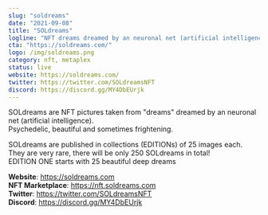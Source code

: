 ```yaml
---
slug: "soldreams"
date: "2021-09-08"
title: "SOLdreams"
logline: "NFT dreams dreamed by an neuronal net (artificial intelligence)."
cta: "https://soldreams.com/"
logo: /img/soldreams.png
category: nft, metaplex
status: live
website: https://soldreams.com/
twitter: https://twitter.com/SOLdreamsNFT
discord: https://discord.gg/MY4DbEUrjk
---
```


SOLdreams are NFT pictures taken from "dreams" dreamed by an neuronal net (artificial intelligence). </br>
Psychedelic, beautiful and sometimes frightening.</br>

SOLdreams are published in collections (EDITIONs) of 25 images each.</br>
They are very rare, there will be only 250 SOLdreams in total!</br>
EDITION ONE starts with 25 beautiful deep dreams

<b>Website</b>: https://soldreams.com </br>
<b>NFT Marketplace</b>: https://nft.soldreams.com </br>
<b>Twitter</b>: https://twitter.com/SOLdreamsNFT </br>
<b>Discord</b>: https://discord.gg/MY4DbEUrjk </br>
